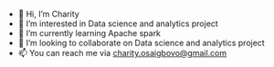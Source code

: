 - 👋 Hi, I’m Charity
- 👀 I’m interested in Data science and analytics project
- 🌱 I’m currently learning Apache spark
- 💞️ I’m looking to collaborate on Data science and analytics project
- 📫 You can reach me via charity.osaigbovo@gmail.com

<!---
Smartmiss/Smartmiss is a ✨ special ✨ repository because its `README.md` (this file) appears on your GitHub profile.
You can click the Preview link to take a look at your changes.
--->
